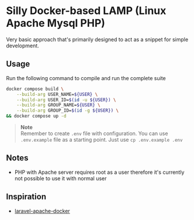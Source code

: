 # Silly Docker-based LAMP (Linux Apache Mysql PHP)

Very basic approach that's primarily designed to act as a snippet for simple development.

## Usage

Run the following command to compile and run the complete suite

```sh
docker compose build \
    --build-arg USER_NAME=${USER} \
    --build-arg USER_ID=$(id -u ${USER}) \
    --build-arg GROUP_NAME=${USER} \
    --build-arg GROUP_ID=$(id -g ${USER}) \
&& docker compose up -d
```

> **Note**  
> Remember to create `.env` file with configuration. You can use `.env.example` file as a starting point. Just use `cp .env.example .env`

## Notes

- PHP with Apache server requires root as a user therefore it's currently not possible to use it with normal user

## Inspiration

- [laravel-apache-docker](https://github.com/veevidify/laravel-apache-docker/tree/master)
